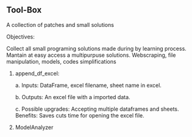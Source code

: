 ## Tool-Box
A collection of patches and small solutions

Objectives:

Collect all small programing solutions made during by learning process.
Mantain at easy access a multipurpuse solutions. Webscraping, file manipulation, models, codes simplifications

1. append_df_excel:

    a. Inputs: DataFrame, excel filename, sheet name in excel.

    b. Outputs: An excel file with a imported data.

    c. Possible upgrades: Accepting multiple dataframes and sheets. Benefits: Saves cuts time for opening the excel file.


2. ModelAnalyzer    
